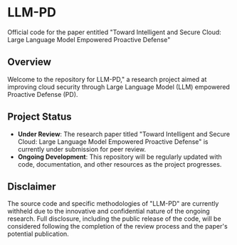 # LLM-PD
Official code for the paper entitled "Toward Intelligent and Secure Cloud: Large Language Model Empowered Proactive Defense"

## Overview

Welcome to the repository for LLM-PD," a research project aimed at improving cloud security through Large Language Model (LLM) empowered Proactive Defense (PD).

## Project Status

- **Under Review**: The research paper titled "Toward Intelligent and Secure Cloud: Large Language Model Empowered Proactive Defense" is currently under submission for peer review.
- **Ongoing Development**: This repository will be regularly updated with code, documentation, and other resources as the project progresses.

## Disclaimer

The source code and specific methodologies of "LLM-PD" are currently withheld due to the innovative and confidential nature of the ongoing research. Full disclosure, including the public release of the code, will be considered following the completion of the review process and the paper's potential publication.
